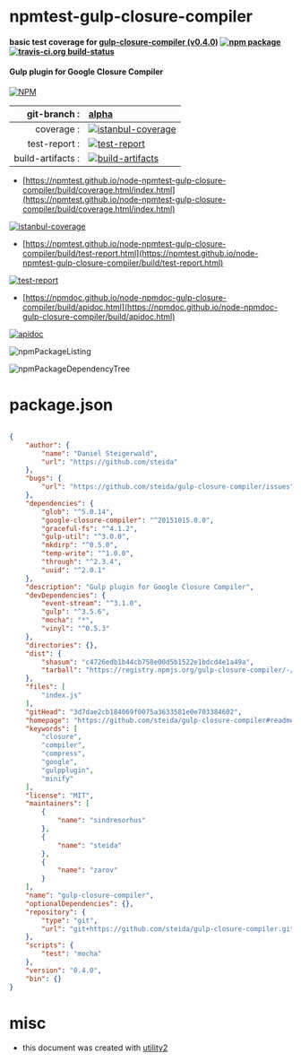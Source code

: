 # npmtest-gulp-closure-compiler

#### basic test coverage for  [gulp-closure-compiler (v0.4.0)](https://github.com/steida/gulp-closure-compiler#readme)  [![npm package](https://img.shields.io/npm/v/npmtest-gulp-closure-compiler.svg?style=flat-square)](https://www.npmjs.org/package/npmtest-gulp-closure-compiler) [![travis-ci.org build-status](https://api.travis-ci.org/npmtest/node-npmtest-gulp-closure-compiler.svg)](https://travis-ci.org/npmtest/node-npmtest-gulp-closure-compiler)

#### Gulp plugin for Google Closure Compiler

[![NPM](https://nodei.co/npm/gulp-closure-compiler.png?downloads=true&downloadRank=true&stars=true)](https://www.npmjs.com/package/gulp-closure-compiler)

| git-branch : | [alpha](https://github.com/npmtest/node-npmtest-gulp-closure-compiler/tree/alpha)|
|--:|:--|
| coverage : | [![istanbul-coverage](https://npmtest.github.io/node-npmtest-gulp-closure-compiler/build/coverage.badge.svg)](https://npmtest.github.io/node-npmtest-gulp-closure-compiler/build/coverage.html/index.html)|
| test-report : | [![test-report](https://npmtest.github.io/node-npmtest-gulp-closure-compiler/build/test-report.badge.svg)](https://npmtest.github.io/node-npmtest-gulp-closure-compiler/build/test-report.html)|
| build-artifacts : | [![build-artifacts](https://npmtest.github.io/node-npmtest-gulp-closure-compiler/glyphicons_144_folder_open.png)](https://github.com/npmtest/node-npmtest-gulp-closure-compiler/tree/gh-pages/build)|

- [https://npmtest.github.io/node-npmtest-gulp-closure-compiler/build/coverage.html/index.html](https://npmtest.github.io/node-npmtest-gulp-closure-compiler/build/coverage.html/index.html)

[![istanbul-coverage](https://npmtest.github.io/node-npmtest-gulp-closure-compiler/build/screenCapture.buildCi.browser.%252Ftmp%252Fbuild%252Fcoverage.lib.html.png)](https://npmtest.github.io/node-npmtest-gulp-closure-compiler/build/coverage.html/index.html)

- [https://npmtest.github.io/node-npmtest-gulp-closure-compiler/build/test-report.html](https://npmtest.github.io/node-npmtest-gulp-closure-compiler/build/test-report.html)

[![test-report](https://npmtest.github.io/node-npmtest-gulp-closure-compiler/build/screenCapture.buildCi.browser.%252Ftmp%252Fbuild%252Ftest-report.html.png)](https://npmtest.github.io/node-npmtest-gulp-closure-compiler/build/test-report.html)

- [https://npmdoc.github.io/node-npmdoc-gulp-closure-compiler/build/apidoc.html](https://npmdoc.github.io/node-npmdoc-gulp-closure-compiler/build/apidoc.html)

[![apidoc](https://npmdoc.github.io/node-npmdoc-gulp-closure-compiler/build/screenCapture.buildCi.browser.%252Ftmp%252Fbuild%252Fapidoc.html.png)](https://npmdoc.github.io/node-npmdoc-gulp-closure-compiler/build/apidoc.html)

![npmPackageListing](https://npmtest.github.io/node-npmtest-gulp-closure-compiler/build/screenCapture.npmPackageListing.svg)

![npmPackageDependencyTree](https://npmtest.github.io/node-npmtest-gulp-closure-compiler/build/screenCapture.npmPackageDependencyTree.svg)



# package.json

```json

{
    "author": {
        "name": "Daniel Steigerwald",
        "url": "https://github.com/steida"
    },
    "bugs": {
        "url": "https://github.com/steida/gulp-closure-compiler/issues"
    },
    "dependencies": {
        "glob": "^5.0.14",
        "google-closure-compiler": "^20151015.0.0",
        "graceful-fs": "^4.1.2",
        "gulp-util": "^3.0.0",
        "mkdirp": "^0.5.0",
        "temp-write": "^1.0.0",
        "through": "^2.3.4",
        "uuid": "^2.0.1"
    },
    "description": "Gulp plugin for Google Closure Compiler",
    "devDependencies": {
        "event-stream": "^3.1.0",
        "gulp": "^3.5.6",
        "mocha": "*",
        "vinyl": "^0.5.3"
    },
    "directories": {},
    "dist": {
        "shasum": "c4726edb1b44cb758e00d5b1522e1bdcd4e1a49a",
        "tarball": "https://registry.npmjs.org/gulp-closure-compiler/-/gulp-closure-compiler-0.4.0.tgz"
    },
    "files": [
        "index.js"
    ],
    "gitHead": "3d7dae2cb184069f0075a3633581e0e703384602",
    "homepage": "https://github.com/steida/gulp-closure-compiler#readme",
    "keywords": [
        "closure",
        "compiler",
        "compress",
        "google",
        "gulpplugin",
        "minify"
    ],
    "license": "MIT",
    "maintainers": [
        {
            "name": "sindresorhus"
        },
        {
            "name": "steida"
        },
        {
            "name": "zarov"
        }
    ],
    "name": "gulp-closure-compiler",
    "optionalDependencies": {},
    "repository": {
        "type": "git",
        "url": "git+https://github.com/steida/gulp-closure-compiler.git"
    },
    "scripts": {
        "test": "mocha"
    },
    "version": "0.4.0",
    "bin": {}
}
```



# misc
- this document was created with [utility2](https://github.com/kaizhu256/node-utility2)
